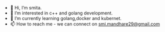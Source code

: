 - 👋 Hi, I’m smita.
- 👀 I’m interested in c++ and golang development.
- 🌱 I’m currently learning golang,docker and kubernet.
- 📫 How to reach me - we can connect on smi.mandhare29@gmail.com

<!---
smita2993/smita2993 is a ✨ special ✨ repository because its `README.md` (this file) appears on your GitHub profile.
You can click the Preview link to take a look at your changes.
--->
